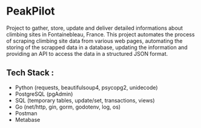# PeakPilot

Project to gather, store, update and deliver detailed informations about climbing sites in Fontainebleau, France.
This project automates the process of scraping climbing site data from various web pages, automating the storing of the scrapped data in a database, updating the information and providing an API to access the data in a structured JSON format.

## Tech Stack :

- Python (requests, beautifulsoup4, psycopg2, unidecode)
- PostgreSQL (pgAdmin)
- SQL (temporary tables, update/set, transactions, views)
- Go (net/http, gin, gorm, godotenv, log, os)
- Postman
- Metabase
